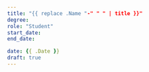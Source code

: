 ```yaml
---
title: "{{ replace .Name "-" " " | title }}"
degree:
role: "Student"
start_date:
end_date:

date: {{ .Date }}
draft: true
---
```


